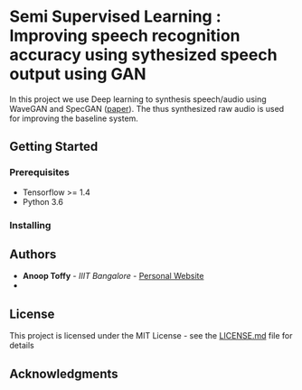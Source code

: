 # Semi Supervised Learning : Improving speech recognition accuracy using sythesized speech output using GAN

In this project we use Deep learning to synthesis speech/audio using WaveGAN and SpecGAN ([paper](https://arxiv.org/abs/1802.04208)). The thus synthesized raw audio is used for improving the baseline system. 

## Getting Started

### Prerequisites

* Tensorflow >= 1.4
* Python 3.6

### Installing


## Authors

* **Anoop Toffy** - *IIIT Bangalore* - [Personal Website](www.anooptoffy.com)
* 
## License

This project is licensed under the MIT License - see the [LICENSE.md](LICENSE.md) file for details

## Acknowledgments

